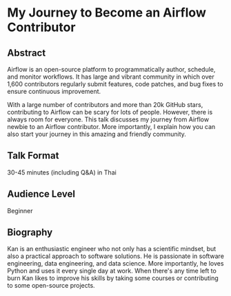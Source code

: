 # My Journey to Become an Airflow Contributor

## Abstract

Airflow is an open-source platform to programmatically author, schedule, and monitor workflows.
It has large and vibrant community in which over 1,600 contributors regularly submit features,
code patches, and bug fixes to ensure continuous improvement.

With a large number of contributors and more than 20k GitHub stars, contributing to Airflow
can be scary for lots of people. However, there is always room for everyone. This talk
discusses my journey from Airflow newbie to an Airflow contributor. More importantly,
I explain how you can also start your journey in this amazing and friendly community.

## Talk Format

30-45 minutes (including Q&A) in Thai

## Audience Level

Beginner

## Biography

Kan is an enthusiastic engineer who not only has a scientific mindset, but also
a practical approach to software solutions. He is passionate in software
engineering, data engineering, and data science. More importantly, he loves
Python and uses it every single day at work. When there's any time left to burn
Kan likes to improve his skills by taking some courses or contributing to some
open-source projects.
